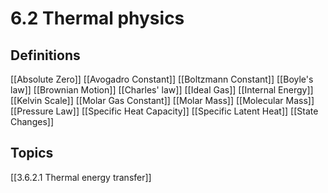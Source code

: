 # 6.2 Thermal physics
## Definitions
[[Absolute Zero]]
[[Avogadro Constant]]
[[Boltzmann Constant]]
[[Boyle's law]]
[[Brownian Motion]]
[[Charles' law]]
[[Ideal Gas]]
[[Internal Energy]]
[[Kelvin Scale]]
[[Molar Gas Constant]]
[[Molar Mass]]
[[Molecular Mass]]
[[Pressure Law]]
[[Specific Heat Capacity]]
[[Specific Latent Heat]]
[[State Changes]]

## Topics
[[3.6.2.1 Thermal energy transfer]]
